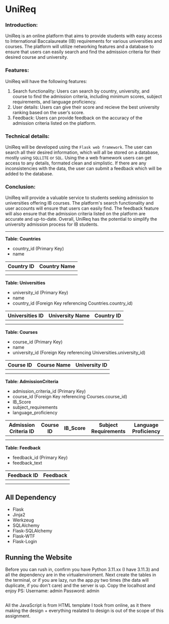 # UniReq
### Introduction:

UniReq is an online platform that aims to provide students with easy access to International Baccalaureate (IB) requirements for various universities and courses. The platform will utilize networking features and a database to ensure that users can easily search and find the admission criteria for their desired course and university.

### Features:

UniReq will have the following features:

1. Search functionality: Users can search by country, university, and course to find the admission criteria, including minimum scores, subject requirements, and language proficiency.
2. User details: Users can give their score and recieve the best university ranking based on the user’s score.
3. Feedback: Users can provide feedback on the accuracy of the admission criteria listed on the platform.

### Technical details:

UniReq will be developed using the `Flask web framework`. The user can search all their desired information, which will all be stored on a database, mostly using `SQLLITE` or `SQL`. Using the a web framework users can get access to any details, formated clean and simplistic. If there are any inconsistencies with the data, the user can submit a feedback which will be added to the database.

### Conclusion:

UniReq will provide a valuable service to students seeking admission to universities offering IB courses. The platform's search functionality and user accounts will ensure that users can easily find. The feedback feature will also ensure that the admission criteria listed on the platform are accurate and up-to-date. Overall, UniReq has the potential to simplify the university admission process for IB students.

---
**Table: Countries**

- country_id (Primary Key)
- name

| Country ID | Country Name |
| --- | --- |
|  |  |
|  |  |

**Table: Universities**

- university_id (Primary Key)
- name
- country_id (Foreign Key referencing Countries.country_id)

| Universities ID | University Name | Country ID |
| --- | --- | --- |
|  |  |  |
|  |  |  |

**Table: Courses**

- course_id (Primary Key)
- name
- university_id (Foreign Key referencing Universities.university_id)

| Course ID | Course Name | University ID |
| --- | --- | --- |
|  |  |  |
|  |  |  |

**Table: AdmissionCriteria**

- admission_criteria_id (Primary Key)
- course_id (Foreign Key referencing Courses.course_id)
- IB_Score
- subject_requirements
- language_proficiency

| Admission Criteria ID | Course ID | IB_Score | Subject Requirements | Language Proficiency |
| --- | --- | --- | --- | --- |
|  |  |  |  |  |
|  |  |  |  |  |

**Table: Feedback**

- feedback_id (Primary Key)
- feedback_text

| Feedback ID | Feedback |
| --- | --- |
|  |  |
|  |  |

## All Dependency
- Flask
- Jinja2
- Werkzeug
- SQLAlchemy
- Flask-SQLAlchemy
- Flask-WTF
- Flask-Login

## Running the Website
Before you can rush in, confirm you have Python 3.11.xx (I have 3.11.3) and all the dependency are in the virtualenviroment. 
Next create the tables in the terminal, or if you are lazy, run the app.py two times (the data will duplicate, if you don't care) and the server is up. Copy the localhost and enjoy
PS: Username: admin Password: admin

## 
All the JavaScript is from HTML template I took from online, as it there making the design + everything realated to design is out of the scope of this assignment.
